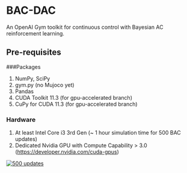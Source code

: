 # BAC-DAC
An OpenAI Gym toolkit for continuous control with Bayesian AC reinforcement learning.

## Pre-requisites
###Packages
1. NumPy, SciPy
2. gym.py (no Mujoco yet)
3. Pandas
4. CUDA Toolkit 11.3 (for gpu-accelerated branch)
5. CuPy for CUDA 11.3 (for gpu-accelerated branch)

### Hardware
1. At least Intel Core i3 3rd Gen (~ 1 hour simulation time for 500 BAC updates)
2. Dedicated Nvidia GPU with Compute Capability > 3.0 (https://developer.nvidia.com/cuda-gpus)

[![500 updates](http://img.youtube.com/vi/nkaAULbHVV4/0.jpg)](http://www.youtube.com/watch?v=nkaAULbHVV4)

